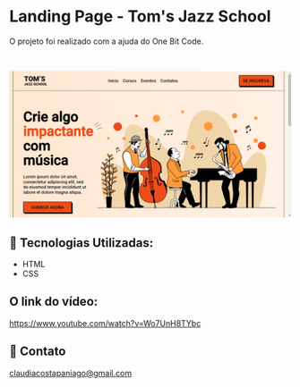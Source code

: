 # Landing Page - Tom's Jazz School

<p>O projeto foi realizado com a ajuda do One Bit Code.</p>
<br>

![preview img](/img/preview.png)
<br>

## :rocket: Tecnologias Utilizadas: <br>
* HTML 
* CSS

## O link do vídeo:
https://www.youtube.com/watch?v=Wo7UnH8TYbc
<br>

## 💛 Contato
claudiacostapaniago@gmail.com

